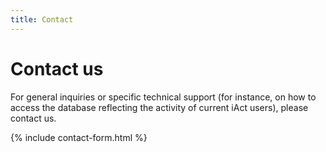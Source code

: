```yaml
---
title: Contact
---
```


# Contact us

For general inquiries or specific technical support (for instance, on how to access the database reflecting the activity of current iAct users), please contact us.

{% include contact-form.html %}